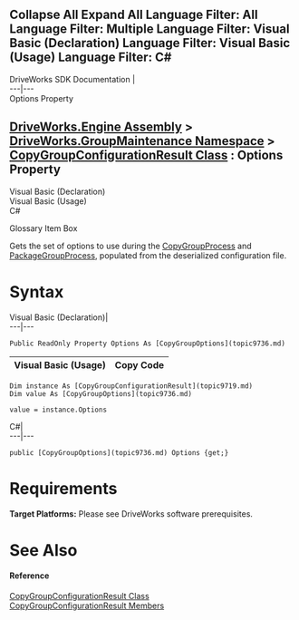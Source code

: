Collapse All Expand All Language Filter: All  Language Filter: Multiple  Language Filter: Visual Basic (Declaration) Language Filter: Visual Basic (Usage) Language Filter: C#  
---  
DriveWorks SDK Documentation  |   
---|---  
Options Property   
  
[DriveWorks.Engine Assembly](topic2156.md) > [DriveWorks.GroupMaintenance Namespace](topic9628.md) > [CopyGroupConfigurationResult Class](topic9719.md) : Options Property  
---  
  
Visual Basic (Declaration)    
Visual Basic (Usage)    
C# 

Glossary Item Box

Gets the set of options to use during the [CopyGroupProcess](topic9776.md) and [PackageGroupProcess](topic9925.md), populated from the deserialized configuration file. 

# Syntax

Visual Basic (Declaration)|   
---|---  
      
    
    Public ReadOnly Property Options As [CopyGroupOptions](topic9736.md)  
  
Visual Basic (Usage)| Copy Code  
---|---  
      
    
    Dim instance As [CopyGroupConfigurationResult](topic9719.md)
    Dim value As [CopyGroupOptions](topic9736.md)
     
    value = instance.Options  
  
C#|   
---|---  
      
    
    public [CopyGroupOptions](topic9736.md) Options {get;}  
  
# Requirements

**Target Platforms:** Please see DriveWorks software prerequisites.

# See Also

#### Reference

[CopyGroupConfigurationResult Class](topic9719.md)   
[CopyGroupConfigurationResult Members](topic9720.md)


